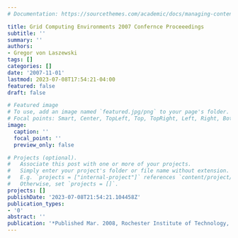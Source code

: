 ```yaml
---
# Documentation: https://sourcethemes.com/academic/docs/managing-content/

title: Grid Computing Environments 2007 Confernce Proceeedings
subtitle: ''
summary: ''
authors:
- Gregor von Laszewski
tags: []
categories: []
date: '2007-11-01'
lastmod: 2023-07-08T17:54:21-04:00
featured: false
draft: false

# Featured image
# To use, add an image named `featured.jpg/png` to your page's folder.
# Focal points: Smart, Center, TopLeft, Top, TopRight, Left, Right, BottomLeft, Bottom, BottomRight.
image:
  caption: ''
  focal_point: ''
  preview_only: false

# Projects (optional).
#   Associate this post with one or more of your projects.
#   Simply enter your project's folder or file name without extension.
#   E.g. `projects = ["internal-project"]` references `content/project/deep-learning/index.md`.
#   Otherwise, set `projects = []`.
projects: []
publishDate: '2023-07-08T21:54:21.104458Z'
publication_types:
- '0'
abstract: ''
publication: '*Published Mar. 2008, Rochester Institute of Technology, Rochester NY*'
---
```

